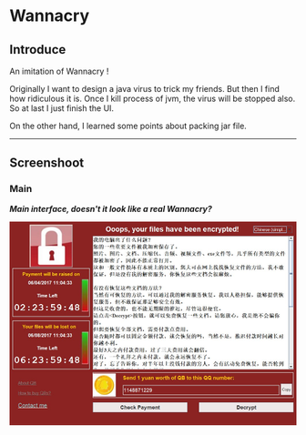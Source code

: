 # Wannacry

## Introduce

An imitation of Wannacry !

Originally I want to design a java virus to trick my friends. But then I find how ridiculous it is.
Once I kill process of jvm, the virus will be stopped also. So at last I just finish the UI.

On the other hand, I learned some points about packing jar file.

----

## Screenshoot

### **Main**

***Main interface, doesn't it look like a real Wannacry?***

![](https://github.com/13608089849/Wannacry/blob/master/image/wannacry.jpg)
